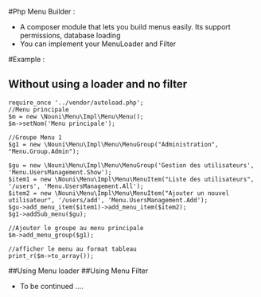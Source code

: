 #Php Menu Builder :
- A composer module that lets you build menus easily. Its support permissions, database loading
- You can implement your MenuLoader and Filter

#Example :
## Without using a loader and no filter
 ```
 require_once '../vendor/autoload.php';
 //Menu principale
 $m = new \Nouni\Menu\Impl\Menu\Menu();
 $m->setNom('Menu principale');
 
 //Groupe Menu 1
 $g1 = new \Nouni\Menu\Impl\Menu\MenuGroup("Administration", "Menu.Group.Admin");
 
 $gu = new \Nouni\Menu\Impl\Menu\MenuGroup('Gestion des utilisateurs', 'Menu.UsersManagement.Show');
 $item1 = new \Nouni\Menu\Impl\Menu\MenuItem("Liste des utilisateurs", '/users', 'Menu.UsersManagement.All');
 $item2 = new \Nouni\Menu\Impl\Menu\MenuItem("Ajouter un nouvel utilisateur", '/users/add', 'Menu.UsersManagement.Add');
 $gu->add_menu_item($item1)->add_menu_item($item2);
 $g1->addSub_menu($gu);
 
 //Ajouter le groupe au menu principale
 $m->add_menu_group($g1);
 
 //afficher le menu au format tableau
 print_r($m->to_array());
 ```
 
 ##Using Menu loader
 ##Using Menu Filter
- To be continued ....